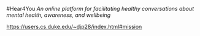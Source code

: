 #Hear4You
*An online platform for facilitating healthy conversations about mental health, awareness, and wellbeing*

https://users.cs.duke.edu/~djp28/index.html#mission
